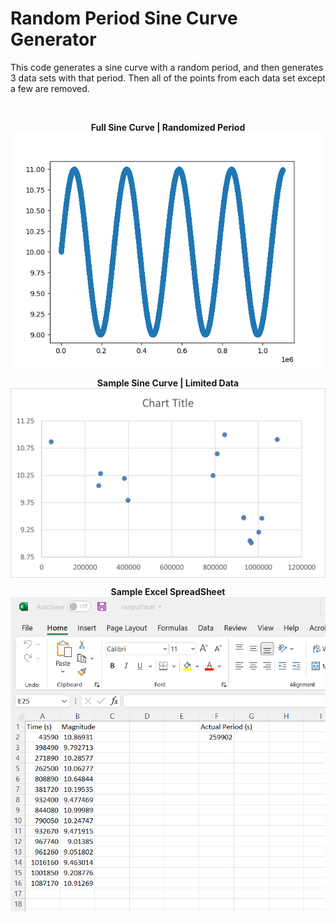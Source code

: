 # Random Period Sine Curve Generator
This code generates a sine curve with a random period, and then generates 3 data sets with that period. Then all of the points from each data set except a few are removed. 

<br>


<p align="center"> <b> Full Sine Curve | Randomized Period </b> 
  <br>
  <img src="FullCurve-ShowCase.png" alt="Full Curve Showcase" align="center">
</p> 



<p align="center"> <b> Sample Sine Curve | Limited Data</b> 
  <br>
  <img src="SineCurveShowCase.png" alt="Full Curve Showcase" align="center">
</p> 

<p align="center"> <b> Sample Excel SpreadSheet</b> 
  <br>
  <img src="ExcelShowCase.png" alt="Full Curve Showcase" align="center">
</p> 
